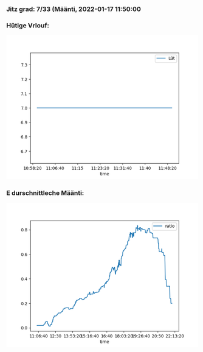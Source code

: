 ### Jitz grad: 7/33 (Määnti, 2022-01-17 11:50:00

### Hütige Vrlouf:
![Graph](Today.png)

### E durschnittleche Määnti:
![Graph](Määnti.png)